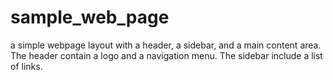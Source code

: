 # sample_web_page
a simple webpage layout with a header, a sidebar, and a main content area. The header contain a logo and a navigation menu. The sidebar include a list of links. 
